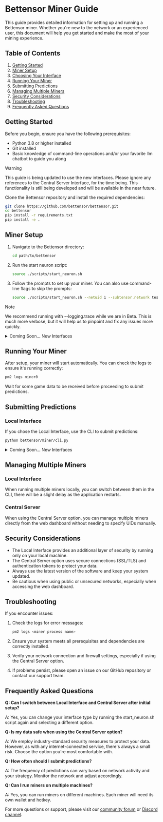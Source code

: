 # Bettensor Miner Guide

This guide provides detailed information for setting up and running a Bettensor miner. Whether you're new to the network or an experienced user, this document will help you get started and make the most of your mining experience.

## Table of Contents

1. [Getting Started](#getting-started)
2. [Miner Setup](#miner-setup)
3. [Choosing Your Interface](#choosing-your-interface)
4. [Running Your Miner](#running-your-miner)
5. [Submitting Predictions](#submitting-predictions)
6. [Managing Multiple Miners](#managing-multiple-miners)
7. [Security Considerations](#security-considerations)
8. [Troubleshooting](#troubleshooting)
9. [Frequently Asked Questions](#frequently-asked-questions)

## Getting Started

Before you begin, ensure you have the following prerequisites:

- Python 3.8 or higher installed
- Git installed
- Basic knowledge of command-line operations and/or your favorite llm chatbot to guide you along


>[!WARNING]
> This guide is being updated to use the new interfaces. Please ignore any references to the Central Server Interface, for the time being. This functionality is still being developed and will be available in the near future.

Clone the Bettensor repository and install the required dependencies:

```bash
git clone https://github.com/bettensor/bettensor.git
cd bettensor
pip install -r requirements.txt
pip install -e .
```

## Miner Setup

1. Navigate to the Bettensor directory:
   ```bash
   cd path/to/bettensor
   ```

2. Run the start neuron script:
   ```bash
   source ./scripts/start_neuron.sh
   ```

3. Follow the prompts to set up your miner. You can also use command-line flags to skip the prompts:
   ```bash
   source ./scripts/start_neuron.sh --netuid 1 --subtensor.network test --wallet.name mywallet --wallet.hotkey myhotkey
   ```

>[!NOTE]
> We recommend running with --logging.trace while we are in Beta. This is much more verbose, but it will help us to pinpoint and fix any issues more quickly.




<details>
<summary>
Coming Soon... New Interfaces
</summary>
## Choosing Your Interface

When setting up your miner, you'll be prompted to choose between two interface options:

### Local Interface

The Local Interface runs on your local machine and is not accessible from the internet.

**Choose Local Interface if:**
- You prioritize privacy and want to keep your miner isolated from external connections.
- You're comfortable with a more basic user interface and don't need advanced features.
- You prefer to manage your miner(s) directly on your local machine.

### Central Server

The Central Server option connects your miner to our web dashboard, allowing for remote management and access to advanced features.

**Choose Central Server if:**
- You want a more user-friendly and feature-rich experience.
- You're comfortable with your miner connecting to our secure central server.
- You want to access and manage your miner(s) from any device through our web dashboard.
- You're interested in more comprehensive data analysis and visualization tools.

>[!IMPORTANT]
> The Central Server option provides a more streamlined experience and shows more comprehensive data than the local interface. However, it does require your miner to accept connections from our server.


</details>


## Running Your Miner

After setup, your miner will start automatically. You can check the logs to ensure it's running correctly:

```bash
pm2 logs miner0
```

Wait for some game data to be received before proceeding to submit predictions.

## Submitting Predictions

### Local Interface

If you chose the Local Interface, use the CLI to submit predictions:

```bash
python bettensor/miner/cli.py
```


<details>
<summary>
Coming Soon... New Interfaces
</summary>
### Central Server

If you chose the Central Server option, log in to our [web dashboard](https://bettensor.com/dashboard) to connect your miner and submit predictions.
</details>

## Managing Multiple Miners

### Local Interface



When running multiple miners locally, you can switch between them in the CLI, there will be a slight delay as the application restarts.



### Central Server

When using the Central Server option, you can manage multiple miners directly from the web dashboard without needing to specify UIDs manually.

## Security Considerations

- The Local Interface provides an additional layer of security by running only on your local machine.
- The Central Server option uses secure connections (SSL/TLS) and authentication tokens to protect your data.
- Always use the latest version of the software and keep your system updated.
- Be cautious when using public or unsecured networks, especially when accessing the web dashboard.

## Troubleshooting

If you encounter issues:

1. Check the logs for error messages:
   ```bash
   pm2 logs <miner process name>
   ```

2. Ensure your system meets all prerequisites and dependencies are correctly installed.

3. Verify your network connection and firewall settings, especially if using the Central Server option.

4. If problems persist, please open an issue on our GitHub repository or contact our support team.

## Frequently Asked Questions

**Q: Can I switch between Local Interface and Central Server after initial setup?**

A: Yes, you can change your interface type by running the start_neuron.sh script again and selecting a different option.

**Q: Is my data safe when using the Central Server option?**

A: We employ industry-standard security measures to protect your data. However, as with any internet-connected service, there's always a small risk. Choose the option you're most comfortable with.

**Q: How often should I submit predictions?**

A: The frequency of predictions can vary based on network activity and your strategy. Monitor the network and adjust accordingly.

**Q: Can I run miners on multiple machines?**

A: Yes, you can run miners on different machines. Each miner will need its own wallet and hotkey.

For more questions or support, please visit our [community forum](https://community.bettensor.com) or [Discord channel](https://discord.gg/bettensor).
